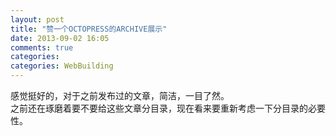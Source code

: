 ```yaml
---
layout: post
title: "赞一个OCTOPRESS的ARCHIVE展示"
date: 2013-09-02 16:05
comments: true
categories: 
categories: WebBuilding
---
```

感觉挺好的，对于之前发布过的文章，简洁，一目了然。  
之前还在琢磨着要不要给这些文章分目录，现在看来要重新考虑一下分目录的必要性。  
